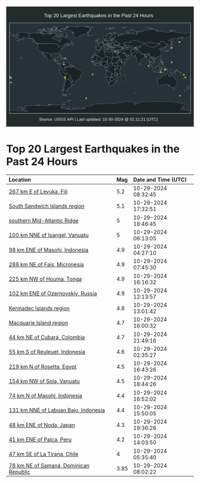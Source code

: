 ![Map](./map.png)

# Top 20 Largest Earthquakes in the Past 24 Hours

| Location | Mag | Date and Time (UTC) |
|:---|:---|:---|
| [267 km E of Levuka, Fiji](https://earthquake.usgs.gov/earthquakes/eventpage/us7000nnsg) | 5.2 | 10-29-2024 08:32:45 |
| [South Sandwich Islands region](https://earthquake.usgs.gov/earthquakes/eventpage/us7000nnvq) | 5.1 | 10-29-2024 17:32:51 |
| [southern Mid-Atlantic Ridge](https://earthquake.usgs.gov/earthquakes/eventpage/us7000nnwd) | 5 | 10-29-2024 18:46:45 |
| [100 km NNE of Isangel, Vanuatu](https://earthquake.usgs.gov/earthquakes/eventpage/us7000nnrv) | 5 | 10-29-2024 06:13:05 |
| [98 km ENE of Masohi, Indonesia](https://earthquake.usgs.gov/earthquakes/eventpage/us7000nnr7) | 4.9 | 10-29-2024 04:27:10 |
| [288 km NE of Fais, Micronesia](https://earthquake.usgs.gov/earthquakes/eventpage/us7000nns7) | 4.9 | 10-29-2024 07:45:30 |
| [225 km NW of Houma, Tonga](https://earthquake.usgs.gov/earthquakes/eventpage/us7000nnv7) | 4.9 | 10-29-2024 16:16:32 |
| [102 km ENE of Ozernovskiy, Russia](https://earthquake.usgs.gov/earthquakes/eventpage/us7000nnss) | 4.9 | 10-29-2024 12:13:57 |
| [Kermadec Islands region](https://earthquake.usgs.gov/earthquakes/eventpage/us7000nnsw) | 4.8 | 10-29-2024 13:01:42 |
| [Macquarie Island region](https://earthquake.usgs.gov/earthquakes/eventpage/us7000nnv3) | 4.7 | 10-29-2024 16:00:32 |
| [44 km NE of Cubará, Colombia](https://earthquake.usgs.gov/earthquakes/eventpage/us7000nnx8) | 4.7 | 10-29-2024 21:49:16 |
| [55 km S of Reuleuet, Indonesia](https://earthquake.usgs.gov/earthquakes/eventpage/us7000nnqs) | 4.6 | 10-29-2024 02:35:27 |
| [219 km N of Rosetta, Egypt](https://earthquake.usgs.gov/earthquakes/eventpage/us7000nnvc) | 4.5 | 10-29-2024 16:43:26 |
| [154 km NW of Sola, Vanuatu](https://earthquake.usgs.gov/earthquakes/eventpage/us7000nnwb) | 4.5 | 10-29-2024 18:44:26 |
| [74 km N of Masohi, Indonesia](https://earthquake.usgs.gov/earthquakes/eventpage/us7000nnvf) | 4.4 | 10-29-2024 16:52:02 |
| [131 km NNE of Labuan Bajo, Indonesia](https://earthquake.usgs.gov/earthquakes/eventpage/us7000nnub) | 4.4 | 10-29-2024 15:50:05 |
| [48 km ENE of Noda, Japan](https://earthquake.usgs.gov/earthquakes/eventpage/us7000nnwi) | 4.3 | 10-29-2024 19:36:26 |
| [41 km ENE of Palca, Peru](https://earthquake.usgs.gov/earthquakes/eventpage/us7000nnsz) | 4.2 | 10-29-2024 14:03:50 |
| [47 km SE of La Tirana, Chile](https://earthquake.usgs.gov/earthquakes/eventpage/us7000nnrs) | 4 | 10-29-2024 05:35:40 |
| [78 km NE of Samaná, Dominican Republic](https://earthquake.usgs.gov/earthquakes/eventpage/pr2024303002) | 3.85 | 10-29-2024 08:02:22 |
